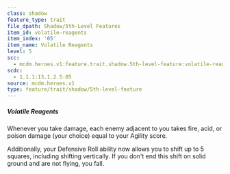 ```yaml
---
class: shadow
feature_type: trait
file_dpath: Shadow/5th-Level Features
item_id: volatile-reagents
item_index: '05'
item_name: Volatile Reagents
level: 5
scc:
  - mcdm.heroes.v1:feature.trait.shadow.5th-level-feature:volatile-reagents
scdc:
  - 1.1.1:13.1.2.5:05
source: mcdm.heroes.v1
type: feature/trait/shadow/5th-level-feature
---
```


##### Volatile Reagents

Whenever you take damage, each enemy adjacent to you takes fire, acid, or poison damage (your choice) equal to your Agility score.

Additionally, your Defensive Roll ability now allows you to shift up to 5 squares, including shifting vertically. If you don't end this shift on solid ground and are not flying, you fall.
